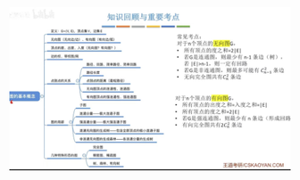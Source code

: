 


![输入图片说明](/imgs/2025-07-03/EJGt0NoGn5iiuGOn.jpeg)
<!--stackedit_data:
eyJoaXN0b3J5IjpbLTc5NTU4MDE1N119
-->